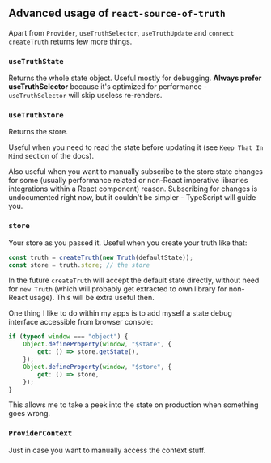 ## Advanced usage of `react-source-of-truth`

Apart from `Provider`, `useTruthSelector`, `useTruthUpdate` and `connect` `createTruth` returns few more things.

### `useTruthState`

Returns the whole state object. Useful mostly for debugging.
**Always prefer useTruthSelector** because it's optimized for performance - `useTruthSelector` will skip useless
re-renders.

### `useTruthStore`

Returns the store.

Useful when you need to read the state before updating it (see `Keep That In Mind` section of the docs).

Also useful when you want to manually subscribe to the store state changes for some (usually performance
related or non-React imperative libraries integrations within a React component) reason. Subscribing for changes is
undocumented right now, but it couldn't be simpler - TypeScript will guide you.

### `store`

Your store as you passed it. Useful when you create your truth like that:

```javascript
const truth = createTruth(new Truth(defaultState));
const store = truth.store; // the store
```

In the future `createTruth` will accept the default state directly, without need for `new Truth` (which will probably
get extracted to own library for non-React usage). This will be extra useful then.

One thing I like to do within my apps is to add myself a state debug interface accessible from browser console:
```javascript
if (typeof window === "object") {
    Object.defineProperty(window, "$state", {
        get: () => store.getState(),
    });
    Object.defineProperty(window, "$store", {
        get: () => store,
    });
}
```

This allows me to take a peek into the state on production when something goes wrong.

### `ProviderContext`

Just in case you want to manually access the context stuff.
